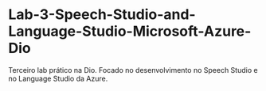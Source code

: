 # Lab-3-Speech-Studio-and-Language-Studio-Microsoft-Azure-Dio
Terceiro lab prático na Dio. Focado no desenvolvimento no Speech Studio e no Language Studio da Azure. 
